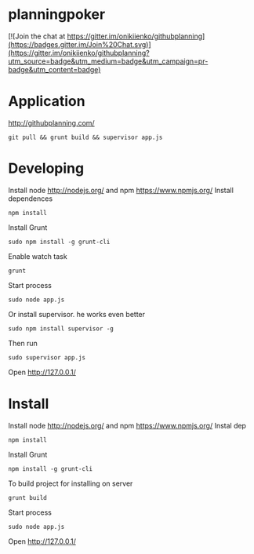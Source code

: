 planningpoker
=============

[![Join the chat at https://gitter.im/onikiienko/githubplanning](https://badges.gitter.im/Join%20Chat.svg)](https://gitter.im/onikiienko/githubplanning?utm_source=badge&utm_medium=badge&utm_campaign=pr-badge&utm_content=badge)

Application
=============
http://githubplanning.com/
```shell 
git pull && grunt build && supervisor app.js
```

Developing
=============

Install node http://nodejs.org/ and npm https://www.npmjs.org/
Install dependences 
```shell 
npm install 
```
Install Grunt
```shell 
sudo npm install -g grunt-cli
```
Enable watch task 
```shell 
grunt
```
Start process 
```shell 
sudo node app.js 
```
Or install supervisor. he works even better
```shell 
sudo npm install supervisor -g
```
Then run
```shell 
sudo supervisor app.js
```
Open http://127.0.0.1/

Install
=============
Install node http://nodejs.org/ and npm https://www.npmjs.org/
Instal dep 
```shell 
npm install 
```
Install Grunt
```shell 
npm install -g grunt-cli
```
To build project for installing on server 
```shell 
grunt build
```
Start process 
```shell 
sudo node app.js 
```
Open  http://127.0.0.1/

